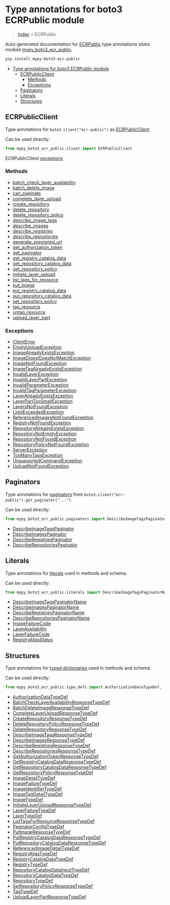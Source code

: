 # Type annotations for boto3 ECRPublic module

> [Index](../README.md) > ECRPublic

Auto-generated documentation for [ECRPublic](https://boto3.amazonaws.com/v1/documentation/api/latest/reference/services/ecr-public.html#ECRPublic)
type annotations stubs module [mypy_boto3_ecr_public](https://pypi.org/project/mypy-boto3-ecr-public/).

```bash
pip install mypy-boto3-ecr-public
```

- [Type annotations for boto3 ECRPublic module](#type-annotations-for-boto3-ecrpublic-module)
  - [ECRPublicClient](#ecrpublicclient)
    - [Methods](#methods)
    - [Exceptions](#exceptions)
  - [Paginators](#paginators)
  - [Literals](#literals)
  - [Structures](#structures)

## ECRPublicClient

Type annotations for  `boto3.client("ecr-public")` as [ECRPublicClient](./client.md)

Can be used directly:

```python
from mypy_boto3_ecr_public.client import ECRPublicClient
```


ECRPublicClient [exceptions](./client.md#exceptions)



### Methods
- [batch_check_layer_availability](./client.md#batch-check-layer-availability)
- [batch_delete_image](./client.md#batch-delete-image)
- [can_paginate](./client.md#can-paginate)
- [complete_layer_upload](./client.md#complete-layer-upload)
- [create_repository](./client.md#create-repository)
- [delete_repository](./client.md#delete-repository)
- [delete_repository_policy](./client.md#delete-repository-policy)
- [describe_image_tags](./client.md#describe-image-tags)
- [describe_images](./client.md#describe-images)
- [describe_registries](./client.md#describe-registries)
- [describe_repositories](./client.md#describe-repositories)
- [generate_presigned_url](./client.md#generate-presigned-url)
- [get_authorization_token](./client.md#get-authorization-token)
- [get_paginator](./client.md#get-paginator)
- [get_registry_catalog_data](./client.md#get-registry-catalog-data)
- [get_repository_catalog_data](./client.md#get-repository-catalog-data)
- [get_repository_policy](./client.md#get-repository-policy)
- [initiate_layer_upload](./client.md#initiate-layer-upload)
- [list_tags_for_resource](./client.md#list-tags-for-resource)
- [put_image](./client.md#put-image)
- [put_registry_catalog_data](./client.md#put-registry-catalog-data)
- [put_repository_catalog_data](./client.md#put-repository-catalog-data)
- [set_repository_policy](./client.md#set-repository-policy)
- [tag_resource](./client.md#tag-resource)
- [untag_resource](./client.md#untag-resource)
- [upload_layer_part](./client.md#upload-layer-part)




### Exceptions
- [ClientError](./client.md#clienterror)
- [EmptyUploadException](./client.md#emptyuploadexception)
- [ImageAlreadyExistsException](./client.md#imagealreadyexistsexception)
- [ImageDigestDoesNotMatchException](./client.md#imagedigestdoesnotmatchexception)
- [ImageNotFoundException](./client.md#imagenotfoundexception)
- [ImageTagAlreadyExistsException](./client.md#imagetagalreadyexistsexception)
- [InvalidLayerException](./client.md#invalidlayerexception)
- [InvalidLayerPartException](./client.md#invalidlayerpartexception)
- [InvalidParameterException](./client.md#invalidparameterexception)
- [InvalidTagParameterException](./client.md#invalidtagparameterexception)
- [LayerAlreadyExistsException](./client.md#layeralreadyexistsexception)
- [LayerPartTooSmallException](./client.md#layerparttoosmallexception)
- [LayersNotFoundException](./client.md#layersnotfoundexception)
- [LimitExceededException](./client.md#limitexceededexception)
- [ReferencedImagesNotFoundException](./client.md#referencedimagesnotfoundexception)
- [RegistryNotFoundException](./client.md#registrynotfoundexception)
- [RepositoryAlreadyExistsException](./client.md#repositoryalreadyexistsexception)
- [RepositoryNotEmptyException](./client.md#repositorynotemptyexception)
- [RepositoryNotFoundException](./client.md#repositorynotfoundexception)
- [RepositoryPolicyNotFoundException](./client.md#repositorypolicynotfoundexception)
- [ServerException](./client.md#serverexception)
- [TooManyTagsException](./client.md#toomanytagsexception)
- [UnsupportedCommandException](./client.md#unsupportedcommandexception)
- [UploadNotFoundException](./client.md#uploadnotfoundexception)






## Paginators

Type annotations for [paginators](./paginators.md) from `boto3.client("ecr-public").get_paginator("...")`.

Can be used directly:

```python
from mypy_boto3_ecr_public.paginators import DescribeImageTagsPaginator, ...
```

- [DescribeImageTagsPaginator](./paginators.md#describeimagetagspaginator)
- [DescribeImagesPaginator](./paginators.md#describeimagespaginator)
- [DescribeRegistriesPaginator](./paginators.md#describeregistriespaginator)
- [DescribeRepositoriesPaginator](./paginators.md#describerepositoriespaginator)






## Literals

Type annotations for [literals](./literals.md) used in methods and schema.

Can be used directly:

```python
from mypy_boto3_ecr_public.literals import DescribeImageTagsPaginatorName, ...
```

- [DescribeImageTagsPaginatorName](./literals.md#describeimagetagspaginatorname)
- [DescribeImagesPaginatorName](./literals.md#describeimagespaginatorname)
- [DescribeRegistriesPaginatorName](./literals.md#describeregistriespaginatorname)
- [DescribeRepositoriesPaginatorName](./literals.md#describerepositoriespaginatorname)
- [ImageFailureCode](./literals.md#imagefailurecode)
- [LayerAvailability](./literals.md#layeravailability)
- [LayerFailureCode](./literals.md#layerfailurecode)
- [RegistryAliasStatus](./literals.md#registryaliasstatus)




## Structures


Type annotations for [typed dictionaries](./type_defs.md) used in methods and schema.

Can be used directly:

```python
from mypy_boto3_ecr_public.type_defs import AuthorizationDataTypeDef, ...
```

- [AuthorizationDataTypeDef](./type_defs.md#authorizationdatatypedef)
- [BatchCheckLayerAvailabilityResponseTypeDef](./type_defs.md#batchchecklayeravailabilityresponsetypedef)
- [BatchDeleteImageResponseTypeDef](./type_defs.md#batchdeleteimageresponsetypedef)
- [CompleteLayerUploadResponseTypeDef](./type_defs.md#completelayeruploadresponsetypedef)
- [CreateRepositoryResponseTypeDef](./type_defs.md#createrepositoryresponsetypedef)
- [DeleteRepositoryPolicyResponseTypeDef](./type_defs.md#deleterepositorypolicyresponsetypedef)
- [DeleteRepositoryResponseTypeDef](./type_defs.md#deleterepositoryresponsetypedef)
- [DescribeImageTagsResponseTypeDef](./type_defs.md#describeimagetagsresponsetypedef)
- [DescribeImagesResponseTypeDef](./type_defs.md#describeimagesresponsetypedef)
- [DescribeRegistriesResponseTypeDef](./type_defs.md#describeregistriesresponsetypedef)
- [DescribeRepositoriesResponseTypeDef](./type_defs.md#describerepositoriesresponsetypedef)
- [GetAuthorizationTokenResponseTypeDef](./type_defs.md#getauthorizationtokenresponsetypedef)
- [GetRegistryCatalogDataResponseTypeDef](./type_defs.md#getregistrycatalogdataresponsetypedef)
- [GetRepositoryCatalogDataResponseTypeDef](./type_defs.md#getrepositorycatalogdataresponsetypedef)
- [GetRepositoryPolicyResponseTypeDef](./type_defs.md#getrepositorypolicyresponsetypedef)
- [ImageDetailTypeDef](./type_defs.md#imagedetailtypedef)
- [ImageFailureTypeDef](./type_defs.md#imagefailuretypedef)
- [ImageIdentifierTypeDef](./type_defs.md#imageidentifiertypedef)
- [ImageTagDetailTypeDef](./type_defs.md#imagetagdetailtypedef)
- [ImageTypeDef](./type_defs.md#imagetypedef)
- [InitiateLayerUploadResponseTypeDef](./type_defs.md#initiatelayeruploadresponsetypedef)
- [LayerFailureTypeDef](./type_defs.md#layerfailuretypedef)
- [LayerTypeDef](./type_defs.md#layertypedef)
- [ListTagsForResourceResponseTypeDef](./type_defs.md#listtagsforresourceresponsetypedef)
- [PaginatorConfigTypeDef](./type_defs.md#paginatorconfigtypedef)
- [PutImageResponseTypeDef](./type_defs.md#putimageresponsetypedef)
- [PutRegistryCatalogDataResponseTypeDef](./type_defs.md#putregistrycatalogdataresponsetypedef)
- [PutRepositoryCatalogDataResponseTypeDef](./type_defs.md#putrepositorycatalogdataresponsetypedef)
- [ReferencedImageDetailTypeDef](./type_defs.md#referencedimagedetailtypedef)
- [RegistryAliasTypeDef](./type_defs.md#registryaliastypedef)
- [RegistryCatalogDataTypeDef](./type_defs.md#registrycatalogdatatypedef)
- [RegistryTypeDef](./type_defs.md#registrytypedef)
- [RepositoryCatalogDataInputTypeDef](./type_defs.md#repositorycatalogdatainputtypedef)
- [RepositoryCatalogDataTypeDef](./type_defs.md#repositorycatalogdatatypedef)
- [RepositoryTypeDef](./type_defs.md#repositorytypedef)
- [SetRepositoryPolicyResponseTypeDef](./type_defs.md#setrepositorypolicyresponsetypedef)
- [TagTypeDef](./type_defs.md#tagtypedef)
- [UploadLayerPartResponseTypeDef](./type_defs.md#uploadlayerpartresponsetypedef)
